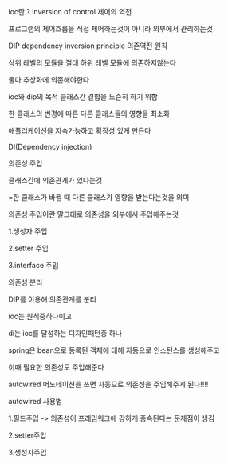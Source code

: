 ioc란 ? inversion of control 제어의 역전

프로그램의 제어흐름을 직접 제어하는것이 아니라 외부에서 관리하는것



DIP dependency inversion principle 의존역전 원칙

상위 레벨의 모듈을 절대 하위 레벨 모듈에 의존하지않는다

둘다 추상화에 의존해야한다



ioc와 dip의 목적 클래스간 결합을 느슨히 하기 위함

한 클래스의 변경에 따른 다른 클래스들의 영향을 최소화



애플리케이션을 지속가능하고 확장성 있게 만든다



DI(Dependency injection)

의존성 주입



클래스간에 의존관계가 있다는것

=한 클래스가 바뀔 때 다른 클래스가 영향을 받는다는것을 의미

의존성 주입이란 말그대로 의존성을 외부에서 주입해주는것

1.생성자 주입

2.setter 주입

3.interface 주입



의존성 분리 

DIP를 이용해 의존관계를 분리



ioc는 원칙중하나이고

di는 ioc를 달성하는 디자인패턴중 하나



spring은 bean으로 등록된 객체에 대해 자동으로 인스턴스를 생성해주고 

이때 필요한 의존성도 주입해준다

autowired 어노테이션을 쓰면 자동으로 의존성을 주입해주게 된다!!!!

autowired 사용법

1.필드주입 -> 의존성이 프레임워크에 강하게 종속된다는 문제점이 생김

2.setter주입

3.생성자주입